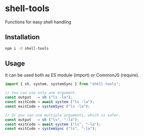 # shell-tools

Functions for easy shell handling

## Installation

```sh
npm i -D shell-tools
```

## Usage

It can be used both as ES module (import) or CommonJS (require).

```js
import { sh, system, systemSync } from "shell-tools";

// You can use only one argument.
const output   = sh ("ls -la");
const exitCode = await system ("ls -la");
const exitCode = systemSync ("ls -la");

// Or you can use multiple arguments, which is safer.
const output   = sh ("ls", "-la");
const exitCode = await system ("ls", "-la");
const exitCode = systemSync ("ls", "-la");
```
